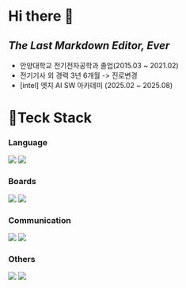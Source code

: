 # Hi there 👋
## _The Last Markdown Editor, Ever_

- 안양대학교 전기전자공학과 졸업(2015.03 ~ 2021.02)
- 전기기사 외 경력 3년 6개월 -> 진로변경
- [intel] 엣지 AI SW 아카데미 (2025.02 ~ 2025.08)



# 🔭Teck Stack
 ### Language<br/> 
 <img src="https://img.shields.io/badge/C-007396?style=for-the-badge&logo=C&logoColor=white"> <img src="https://img.shields.io/badge/Python-3776AB?style=for-the-badge&logo=Python&logoColor=white"> 
 
 ### Boards<br/> 
 <img src="https://img.shields.io/badge/STM32-03234B?style=for-the-badge&logo=stmicroelectronics&logoColor=white"> 
  <img src="https://img.shields.io/badge/Raspberrypi-A22846?style=for-the-badge&logo=raspberrypi&logoColor=white">
 
 ### Communication<br/> 
 <img src="https://img.shields.io/badge/github-181717?style=for-the-badge&logo=github&logoColor=white"> <img src="https://img.shields.io/badge/Notion-000000?style=for-the-badge&logo=Notion&logoColor=white">
 
 ### Others<br/> 
 <img src="https://img.shields.io/badge/QT-41CD52?style=for-the-badge&logo=QT&logoColor=white"> <img src="https://img.shields.io/badge/mysql-4479A1?style=for-the-badge&logo=mysql&logoColor=white">
 
 
